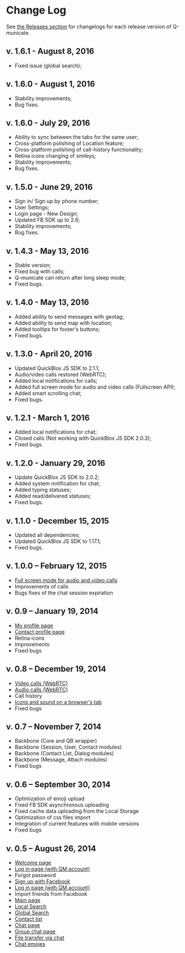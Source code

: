 # Change Log

See [the Releases section](https://github.com/QuickBlox/q-municate-web/releases) for changelogs for each release version of Q-municate.

## v. 1.6.1 - August 8, 2016
- Fixed issue (global search);

## v. 1.6.0 - August 1, 2016
- Stability improvements;
- Bug fixes.

## v. 1.6.0 - July 29, 2016

- Ability to sync between the tabs for the same user;
- Cross-platform polishing of Location feature;
- Cross-platform polishing of call-history functionality;
- Retina icons changing of smileys;
- Stability improvements;
- Bug fixes.

## v. 1.5.0 - June 29, 2016

- Sign in/ Sign up by phone number;
- User Settings;
- Login page - New Design;
- Updated FB SDK up to 2.6;
- Stability improvements;
- Bug fixes.

## v. 1.4.3 - May 13, 2016

- Stable version;
- Fixed bug with calls;
- Q-municate can return after long sleep mode;
- Fixed bugs.

## v. 1.4.0 - May 13, 2016

- Added ability to send messages with geotag;
- Added ability to send map with location;
- Added tooltips for footer's buttons;
- Fixed bugs.

## v. 1.3.0 - April 20, 2016

- Updated QuickBlox JS SDK to 2.1.1;
- Audio/video calls restored (WebRTC);
- Added local notifications for calls;
- Added full screen mode for audio and video calls (Fullscreen API);
- Added smart scrolling chat;
- Fixed bugs.

## v. 1.2.1 - March 1, 2016

- Added local notifications for chat;
- Closed calls (Not working with QuickBlox JS SDK 2.0.3);
- Fixed bugs.

## v. 1.2.0 - January 29, 2016

- Update QuickBlox JS SDK to 2.0.2;
- Added system notification for chat;
- Added typing statuses;
- Added read/delivered statuses;
- Fixed bugs.

## v. 1.1.0 - December 15, 2015

- Updated all dependencies;
- Updated QuickBlox JS SDK to 1.17.1;
- Fixed bugs.

## v. 1.0.0 – February 12, 2015

- [Full screen mode for audio and video calls](#18-full-screen-mode-for-audio-and-video-calls)
- Improvements of calls
- Bugs fixes of the chat session expiration

## v. 0.9 – January 19, 2014

- [My profile page](#11-my-profile-page)
- [Сontact profile page](#12-contact-profile-page)
- Retina icons
- Improvements
- Fixed bugs

## v. 0.8 – December 19, 2014

- [Video calls (WebRTC)](#10-video-calls-webrtc)
- [Audio calls (WebRTC)](#9-audio-calls-webrtc)
- Call history
- [Icons and sound on a browser's tab](#17-icons-and-sound-on-a-browsers-tab)
- Fixed bugs

## v. 0.7 – November 7, 2014

- Backbone (Core and QB wrapper)
- Backbone (Session, User, Contact modules)
- Backbone (Contact List, Dialog modules)
- Backbone (Message, Attach modules)
- Fixed bugs

## v. 0.6 – September 30, 2014

- Optimization of emoji upload
- Fixed FB SDK asynchronous uploading
- Fixed cache data uploading from the Local Storage
- Optimization of css files import
- Integration of current features with mobile versions
- Fixed bugs

## v. 0.5 – August 26, 2014

- [Welcome page](#1-welcome-page)
- [Log in page (with QM account)](#4-log-in-page-with-qm-account)
- Forgot password
- [Sign up with Facebook](#3-sign-up-with-facebook)
- [Log in page (with QM account)](#4-log-in-page-with-qm-account)
- Import friends from Facebook
- [Main page](#5-main-page)
- [Local Search](#13-local-search)
- [Global Search](#14-global-search)
- [Contact list](#6-contact-list)
- [Chat page](#7-chat-page)
- [Group chat page](#8-group-chat-page)
- [File transfer via chat](#15-file-transfer-via-chat)
- [Chat emojes](#16-chat-emojes)
